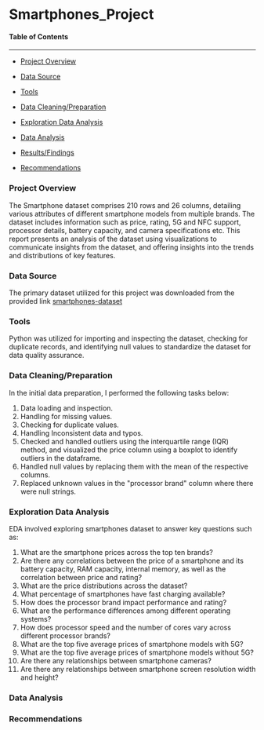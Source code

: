 # Smartphones_Project

#### Table of Contents

---------------------


-  [Project Overview](#Project_Overview)
  

-  [Data Source](#Data_Source)
  

-  [Tools](#Tools)


-  [Data Cleaning/Preparation](#Data_Cleaning/Preparation)
  

-  [Exploration Data Analysis](#Exploration_Data_Analysis)
  

-  [Data Analysis](#Data_Analysis)
  

-  [Results/Findings](#Results/Findings)
  

-  [Recommendations](#Recommendations)



### Project Overview

The Smartphone dataset comprises 210 rows and 26 columns, detailing various attributes of different smartphone models from multiple brands. The dataset includes information such as price, rating, 5G and NFC support, processor details, battery capacity, and camera specifications etc. This report presents an analysis of the dataset using visualizations to communicate insights from the dataset, and offering insights into the trends and distributions of key features.






### Data Source
The primary dataset utilized for this project was downloaded from the provided link [smartphones-dataset ](https://www.kaggle.com/datasets/informrohit1/smartphones-dataset)


### Tools
Python was utilized for importing and inspecting the dataset, checking for duplicate records, and identifying null values to standardize the dataset for data quality assurance.


### Data Cleaning/Preparation
In the initial data preparation, I performed the following tasks below:

1. Data loading and inspection.
2. Handling for missing values.
3. Checking for duplicate values.
4. Handling Inconsistent data and typos.
5. Checked and handled outliers using the interquartile range (IQR) method, and visualized the price column using a boxplot to identify outliers in the dataframe.
6. Handled null values by replacing them with the mean of the respective columns.
7. Replaced unknown values in the "processor brand" column where there were null strings.




### Exploration Data Analysis
EDA involved exploring   smartphones dataset to answer key questions such as:

1.	What are the smartphone prices across the top ten brands?
2.	Are there any correlations between the price of a smartphone and its battery capacity, RAM capacity, internal memory, as well as the correlation between price and rating?
3.	What are the price distributions across the dataset?
4.	What percentage of smartphones have fast charging available?
5.	How does the processor brand impact performance and rating?
6.	What are the performance differences among different operating systems?
7.	How does processor speed and the number of cores vary across different processor brands?
8.	What are the top five average prices of smartphone models with 5G?
9.	What are the top five average prices of smartphone models without 5G?
10.	Are there any relationships between smartphone cameras?
11.	Are there any relationships between smartphone screen resolution width and height?


### Data Analysis



### Recommendations



